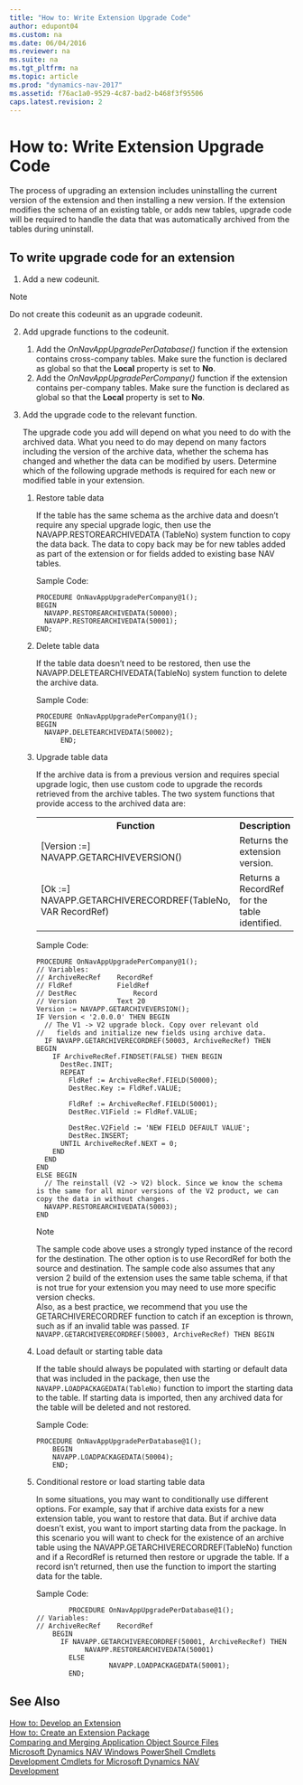 ```yaml
---
title: "How to: Write Extension Upgrade Code"
author: edupont04
ms.custom: na
ms.date: 06/04/2016
ms.reviewer: na
ms.suite: na
ms.tgt_pltfrm: na
ms.topic: article
ms.prod: "dynamics-nav-2017"
ms.assetid: f76ac1a0-9529-4c87-bad2-b468f3f95506
caps.latest.revision: 2
---
```

# How to: Write Extension Upgrade Code
The process of upgrading an extension includes uninstalling the current version of the extension and then installing a new version. If the extension modifies the schema of an existing table, or adds new tables, upgrade code will be required to handle the data that was automatically archived from the tables during uninstall.



## To write upgrade code for an extension
1.	Add a new codeunit.  

  > [!NOTE]  
  >  Do not create this codeunit as an upgrade codeunit.

2.	Add upgrade functions to the codeunit.  
    1. Add the *OnNavAppUpgradePerDatabase()* function if the extension contains cross-company tables. Make sure the function is declared as global so that the **Local** property is set to **No**.  
    2. Add the *OnNavAppUpgradePerCompany()* function if the extension contains per-company tables. Make sure the function is declared as global so that the **Local** property is set to **No**.  

3.	Add the upgrade code to the relevant function.

      The upgrade code you add will depend on what you need to do with the archived data. What you need to do may depend on many factors including the version of the archive data, whether the schema has changed and whether the data can be modified by users. Determine which of the following upgrade methods is required for each new or modified table in your extension.

    1. Restore table data

        If the table has the same schema as the archive data and doesn’t require any special upgrade logic, then use the NAVAPP.RESTOREARCHIVEDATA (TableNo) system function to copy the data back. The data to copy back may be for new tables added as part of the extension or for fields added to existing base NAV tables.  

        Sample Code:
        ```
        PROCEDURE OnNavAppUpgradePerCompany@1();
        BEGIN
          NAVAPP.RESTOREARCHIVEDATA(50000);
          NAVAPP.RESTOREARCHIVEDATA(50001);
        END;
        ```

    2. Delete table data

        If the table data doesn’t need to be restored, then use the NAVAPP.DELETEARCHIVEDATA(TableNo) system function to delete the archive data.

        Sample Code:
        ```
        PROCEDURE OnNavAppUpgradePerCompany@1();
        BEGIN
          NAVAPP.DELETEARCHIVEDATA(50002);
              END;
        ```

    3. Upgrade table data

        If the archive data is from a previous version and requires special upgrade logic, then use custom code to upgrade the records retrieved from the archive tables. The two system functions that provide access to the archived data are:

        <TABLE>
          <TR>
            <TH>Function</TH>
            <TH>Description</TH>
          </TR>
          <TR>
            <TD>[Version :=] NAVAPP.GETARCHIVEVERSION()</TD>
            <TD>Returns the extension version.</TD>
          </TR>
          <TR>
            <TD>[Ok :=] NAVAPP.GETARCHIVERECORDREF(TableNo, VAR RecordRef)</TD>
            <TD>Returns a RecordRef for the table identified.</TD>
          </TR>
        </TABLE>
        
        Sample Code:
        ```
        PROCEDURE OnNavAppUpgradePerCompany@1();
        // Variables:
        // ArchiveRecRef 	RecordRef		
        // FldRef 			FieldRef		
        // DestRec  			Record
        // Version	  		Text 20
        Version := NAVAPP.GETARCHIVEVERSION();
        IF Version < '2.0.0.0' THEN BEGIN
          // The V1 -> V2 upgrade block. Copy over relevant old        //   fields and initialize new fields using archive data.
          IF NAVAPP.GETARCHIVERECORDREF(50003, ArchiveRecRef) THEN BEGIN
            IF ArchiveRecRef.FINDSET(FALSE) THEN BEGIN
              DestRec.INIT;
              REPEAT
                FldRef := ArchiveRecRef.FIELD(50000);
                DestRec.Key := FldRef.VALUE;

                FldRef := ArchiveRecRef.FIELD(50001);
                DestRec.V1Field := FldRef.VALUE;

                DestRec.V2Field := 'NEW FIELD DEFAULT VALUE';
                DestRec.INSERT;
              UNTIL ArchiveRecRef.NEXT = 0;
            END
          END
        END
        ELSE BEGIN
          // The reinstall (V2 -> V2) block. Since we know the schema is the same for all minor versions of the V2 product, we can copy the data in without changes.
          NAVAPP.RESTOREARCHIVEDATA(50003);
        END
        ```
        > [!NOTE]  
        >  The sample code above uses a strongly typed instance of the record for the destination. The other option is to use RecordRef for both the source and destination. The sample code also assumes that any version 2 build of the extension uses the same table schema, if that is not true for your extension you may need to use more specific version checks.  
        > Also, as a best practice, we recommend that you use the GETARCHIVERECORDREF function to catch if an exception is thrown, such as if an invalid table was passed.
        > `IF NAVAPP.GETARCHIVERECORDREF(50003, ArchiveRecRef) THEN BEGIN`

    4. Load default or starting table data

        If the table should always be populated with starting or default data that was included in the package, then use the `NAVAPP.LOADPACKAGEDATA(TableNo)` function to import the starting data to the table. If starting data is imported, then any archived data for the table will be deleted and not restored.

        Sample Code:
        ```
        PROCEDURE OnNavAppUpgradePerDatabase@1();
            BEGIN
            NAVAPP.LOADPACKAGEDATA(50004);
            END;
        ```
    5. Conditional restore or load starting table data

        In some situations, you may want to conditionally use different options. For example, say that if archive data exists for a new extension table, you want to restore that data. But if archive data doesn’t exist, you want to import starting data from the package. In this scenario you will want to check for the existence of an archive table using the NAVAPP.GETARCHIVERECORDREF(TableNo) function and if a RecordRef is returned then restore or upgrade the table. If a record isn’t returned, then use the function to import the starting data for the table.

        Sample Code:
        ```
                PROCEDURE OnNavAppUpgradePerDatabase@1();
        // Variables:
        // ArchiveRecRef 	RecordRef		
            BEGIN
              IF NAVAPP.GETARCHIVERECORDREF(50001, ArchiveRecRef) THEN
                    NAVAPP.RESTOREARCHIVEDATA(50001)
                ELSE
                          NAVAPP.LOADPACKAGEDATA(50001);
                END;
        ```
## See Also  
[How to: Develop an Extension](How-to--Develop-an-Extension.md)  
[How to: Create an Extension Package](How-to--Create-an-Extension-Package.md)  
[Comparing and Merging Application Object Source Files](Comparing-and-Merging-Application-Object-Source-Files.md)   
[Microsoft Dynamics NAV Windows PowerShell Cmdlets](Microsoft-Dynamics-NAV-Windows-PowerShell-Cmdlets.md)   
[Development Cmdlets for Microsoft Dynamics NAV](http://go.microsoft.com/fwlink/?LinkID=510540)  
[Development](development.md)  
